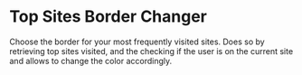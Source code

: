 # Top Sites Border Changer
Choose the border for your most frequently visited sites. Does so by retrieving top sites visited, and the checking if the user is on the current site and allows to change the color accordingly. 
